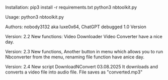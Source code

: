 Installation: 
pip3 install -r requirements.txt
python3 nbtoolkit.py

Usage:
python3 nbtoolkit.py

Authors:
nobody3132 aka luxe0x64, ChatGPT debugged 1.0 Version

Version: 2.2
New functions: Video Downloader Video Converter
have a nice day.

Version: 2.3
New functions, Another button in menu which allows you to run Nbconverter from the menu, renaming file function
have anice day.

Version: 2.4
New script DownloadNConvert 03.08.2025
It downloads and converts a video file into audio file. File saves as "converted.mp3" 
